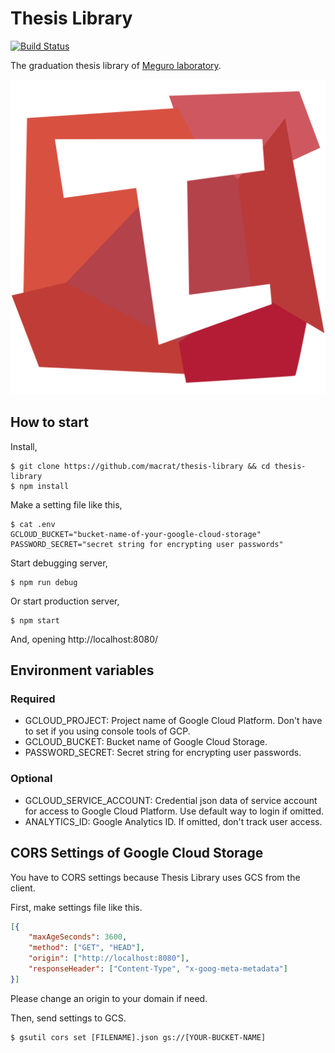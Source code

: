 Thesis Library
==============

[![Build Status](https://travis-ci.org/macrat/thesis-library.svg?branch=master)](https://travis-ci.org/macrat/thesis-library)

The graduation thesis library of [Meguro laboratory](http://megurozemi.com/).

![logo](client/static/favicon.svg)


## How to start

Install,

``` shell
$ git clone https://github.com/macrat/thesis-library && cd thesis-library
$ npm install
```

Make a setting file like this,

``` shell
$ cat .env
GCLOUD_BUCKET="bucket-name-of-your-google-cloud-storage"
PASSWORD_SECRET="secret string for encrypting user passwords"
```

Start debugging server,

``` shell
$ npm run debug
```

Or start production server,

``` shell
$ npm start
```

And, opening http://localhost:8080/


## Environment variables

### Required

- GCLOUD\_PROJECT: Project name of Google Cloud Platform. Don't have to set if you using console tools of GCP.
- GCLOUD\_BUCKET: Bucket name of Google Cloud Storage.
- PASSWORD\_SECRET: Secret string for encrypting user passwords.

### Optional

- GCLOUD\_SERVICE\_ACCOUNT: Credential json data of service account for access to Google Cloud Platform. Use default way to login if omitted.
- ANALYTICS\_ID: Google Analytics ID. If omitted, don't track user access.


## CORS Settings of Google Cloud Storage
You have to CORS settings because Thesis Library uses GCS from the client.

First, make settings file like this.

``` json
[{
	"maxAgeSeconds": 3600,
	"method": ["GET", "HEAD"],
	"origin": ["http://localhost:8080"],
	"responseHeader": ["Content-Type", "x-goog-meta-metadata"]
}]
```

Please change an origin to your domain if need.

Then, send settings to GCS.

``` shell
$ gsutil cors set [FILENAME].json gs://[YOUR-BUCKET-NAME]
```
